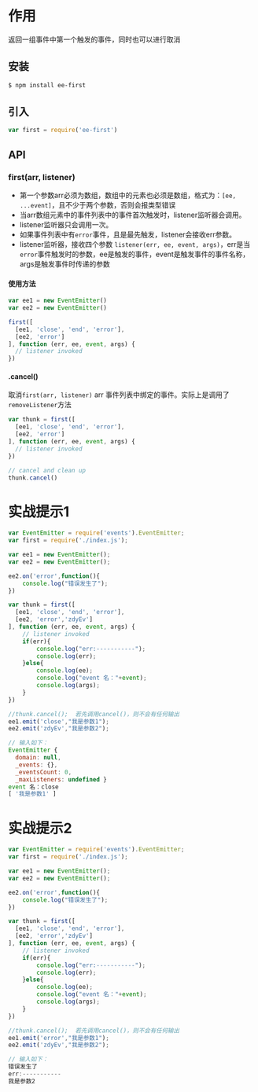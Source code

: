 
# 作用
返回一组事件中第一个触发的事件，同时也可以进行取消


## 安装
```sh
$ npm install ee-first
```

## 引入
```js
var first = require('ee-first')
```
## API
### first(arr, listener)

- 第一个参数arr必须为数组，数组中的元素也必须是数组，格式为：`[ee, ...event]`，且不少于两个参数，否则会报类型错误
- 当arr数组元素中的事件列表中的事件首次触发时，listener监听器会调用。
- listener监听器只会调用一次。
- 如果事件列表中有`error`事件，且是最先触发，listener会接收err参数。
- listener监听器，接收四个参数 `listener(err, ee, event, args)`，err是当`error`事件触发时的参数，ee是触发的事件，event是触发事件的事件名称，args是触发事件时传递的参数


#### 使用方法
```js
var ee1 = new EventEmitter()
var ee2 = new EventEmitter()

first([
  [ee1, 'close', 'end', 'error'],
  [ee2, 'error']
], function (err, ee, event, args) {
  // listener invoked
})
```

#### .cancel()
取消`first(arr, listener)` arr 事件列表中绑定的事件。实际上是调用了`removeListener`方法

```js
var thunk = first([
  [ee1, 'close', 'end', 'error'],
  [ee2, 'error']
], function (err, ee, event, args) {
  // listener invoked
})

// cancel and clean up
thunk.cancel()
```

# 实战提示1

```js
var EventEmitter = require('events').EventEmitter;
var first = require('./index.js');

var ee1 = new EventEmitter();
var ee2 = new EventEmitter();

ee2.on('error',function(){
    console.log("错误发生了");
})

var thunk = first([
  [ee1, 'close', 'end', 'error'],
  [ee2, 'error','zdyEv']
], function (err, ee, event, args) {
    // listener invoked
    if(err){
        console.log("err:-----------");
        console.log(err);
    }else{
        console.log(ee);
        console.log("event 名："+event);
        console.log(args);
    }
})

//thunk.cancel();  若先调用cancel()，则不会有任何输出
ee1.emit('close',"我是参数1");
ee2.emit('zdyEv',"我是参数2");

// 输入如下：
EventEmitter {
  domain: null,
  _events: {},
  _eventsCount: 0,
  _maxListeners: undefined }
event 名：close
[ '我是参数1' ]


```



# 实战提示2

```js
var EventEmitter = require('events').EventEmitter;
var first = require('./index.js');

var ee1 = new EventEmitter();
var ee2 = new EventEmitter();

ee2.on('error',function(){
    console.log("错误发生了");
})

var thunk = first([
  [ee1, 'close', 'end', 'error'],
  [ee2, 'error','zdyEv']
], function (err, ee, event, args) {
    // listener invoked
    if(err){
        console.log("err:-----------");
        console.log(err);
    }else{
        console.log(ee);
        console.log("event 名："+event);
        console.log(args);
    }
})

//thunk.cancel();  若先调用cancel()，则不会有任何输出
ee1.emit('error',"我是参数1");
ee2.emit('zdyEv',"我是参数2");

// 输入如下：
错误发生了
err:-----------
我是参数2


```